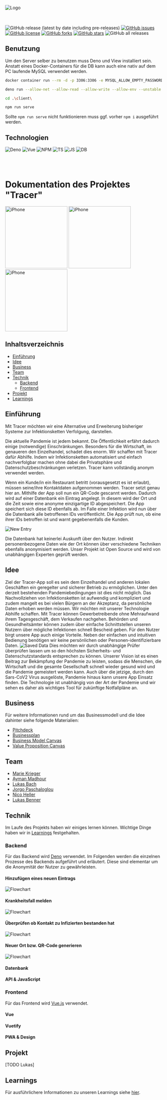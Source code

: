 ![Logo](https://github.com/michael-spengler/Tracer-wwi19dsa/blob/main/doc/data/Icon/Tracer_icon_vertical.svg)

<br><br>
![GitHub release (latest by date including pre-releases)](https://img.shields.io/github/v/release/michael-spengler/tracer-wwi19dsa?include_prereleases)
[![GitHub issues](https://img.shields.io/github/issues/michael-spengler/Tracer-wwi19dsa)](https://github.com/michael-spengler/Tracer-wwi19dsa/issues)
[![GitHub license](https://img.shields.io/github/license/michael-spengler/Tracer-wwi19dsa)](https://github.com/michael-spengler/Tracer-wwi19dsa/blob/main/LICENSE)
[![GitHub forks](https://img.shields.io/github/forks/michael-spengler/Tracer-wwi19dsa)](https://github.com/michael-spengler/Tracer-wwi19dsa/network)
[![GitHub stars](https://img.shields.io/github/stars/michael-spengler/Tracer-wwi19dsa)](https://github.com/michael-spengler/Tracer-wwi19dsa/stargazers)
![GitHub all releases](https://img.shields.io/github/downloads/michael-spengler/Tracer-wwi19dsa/total)

## Benutzung

Um den Server selber zu benutzen muss Deno und View installiert sein. Anstatt eines Docker-Containers für die DB kann auch eine nativ auf dem PC laufende MySQL verwendet werden.

```bash
docker container run --rm -d -p 3306:3306 -e MYSQL_ALLOW_EMPTY_PASSWORD=true docker.io/mariadb:latest

deno run --allow-net --allow-read --allow-write --allow-env --unstable ./server/src/api.ts

cd .\client\

npm run serve
```

Sollte `npm run serve` nicht funktionieren muss ggf. vorher `npm i` ausgeführt werden.

## Technologien

![Deno](https://img.shields.io/badge/Backend-Deno-blue?style=flat&logo=deno)
![Vue](https://img.shields.io/badge/Frontend-Vue.js-blue?style=flat&logo=Vue.js)
![NPM](https://img.shields.io/badge/Packages-NPM-blue?style=flat&logo=npm)
![TS](https://img.shields.io/badge/Language-TypeScript-blue?style=flat&logo=Typescript)
![JS](https://img.shields.io/badge/Language-JavaScript-blue?style=flat&logo=JavaScript)
![DB](https://img.shields.io/badge/Database-MySQL-blue?style=flat&logo=mysql)

<br><br>

# Dokumentation des Projektes "Tracer"

<div>
<img src="https://github.com/michael-spengler/Tracer-wwi19dsa/blob/main/doc/data/Screenshots/iphone_gruen.png?raw=true" alt="iPhone" width="200"/>
<img src="https://github.com/michael-spengler/Tracer-wwi19dsa/blob/main/doc/data/Screenshots/iphone_orange.png?raw=true" alt="iPhone" width="200"/>
<img src="https://github.com/michael-spengler/Tracer-wwi19dsa/blob/main/doc/data/Screenshots/iphone-rot.png?raw=true" alt="iPhone" width="200"/>
</div>

## Inhaltsverzeichnis

- [Einführung](#Einführung)
- [Idee](#Idee)
- [Business](#Business)
- [Team](#Team)
- [Technik](#Technik)
  - [Backend](#Backend)
  - [Frontend](#Frontend)
- [Projekt](#Projekt)
- [Learnings](#Learnings)

## Einführung

Mit Tracer möchten wir eine Alternative und Erweiterung bisheriger Systeme zur Infektionsketten Verfolgung, darstellen.

Die aktuelle Pandemie ist jedem bekannt. Die Öffentlichkeit erfährt dadurch einige (notwendige) Einschränkungen. Besonders für die Wirtschaft, im genaueren den Einzelhandel, schadet dies enorm. Wir schaffen mit Tracer dafür Abhilfe. Indem wir Infektionsketten automatisiert und einfach nachverfolgbar machen ohne dabei die Privatsphäre und Datenschutzbeschränkungen verletzen. Tracer kann vollständig anonym verwendet werden.

Wenn ein Kunde/in ein Restaurant betritt (vorausgesetzt es ist erlaubt), müssen seine/ihre Kontaktdaten aufgenommen werden. Tracer setzt genau hier an. Mithilfe der App soll nun ein QR-Code gescannt werden. Dadurch wird auf einer Datenbank ein Eintrag angelegt. In diesem wird der Ort und die Zeit sowie eine anonyme einzigartige ID abgespeichert. Die App speichert sich diese ID ebenfalls ab. Im Falle einer Infektion wird nun über die Datenbank alle betroffenen IDs veröffentlicht. Die App prüft nun, ob eine ihrer IDs betroffen ist und warnt gegebenenfalls die Kunden.

![New Entry](https://github.com/michael-spengler/Tracer-wwi19dsa/blob/main/doc/data/Tracer-PitchDeck/Folie6.PNG?raw=true)

Die Datenbank hat keinerlei Auskunft über den Nutzer. Indirekt personenbezogene Daten wie der Ort können über verschiedene Techniken ebenfalls anonymisiert werden.
Unser Projekt ist Open Source und wird von unabhängigen Experten geprüft werden.

## Idee

Ziel der Tracer-App soll es sein dem Einzelhandel und anderen lokalen Geschäften ein geregelter und sicherer Betrieb zu ermöglichen. Unter den derzeit bestehenden Pandemiebedingungen ist dies nicht möglich. Das Nachvollziehen von Infektionsketten ist aufwendig und kompliziert und zudem mangelt es bei vielen Bürgern an der Akzeptanz, da persönliche Daten erhoben werden müssen. Wir möchten mit unserer Technologie Abhilfe schaffen. Mit Tracer können Gewerbetreibende ohne Mehraufwand ihrem Tagesgeschäft, dem Verkaufen nachgehen. Behörden und Gesundheitsämter können zudem über einfache Schnittstellen unseren Nutzern über mögliche Infektionen schnell Bescheid geben. Für den Nutzer birgt unsere App auch einige Vorteile. Neben der einfachen und intuitiven Bedienung benötigen wir keine persönlichen oder Personen-identifizierbare Daten.
![Saved Data](https://github.com/michael-spengler/Tracer-wwi19dsa/blob/main/doc/data/Tracer-PitchDeck/Folie7.PNG?raw=true)
Dies möchten wir durch unabhängige Prüfer überprüfen lassen um so den höchsten Sicherheits- und Datenschutzstandards entsprechen zu können.
Unserer Vision ist es einen Beitrag zur Bekämpfung der Pandemie zu leisten, sodass die Menschen, die Wirtschaft und die gesamte Gesellschaft schnell wieder gesund wird und die Pandemie gemeistert werden kann.
Auch über die jetzige, durch den Sars-CoV2 Virus ausgelöste, Pandemie hinaus kann unsere App Einsatz finden. Die Technologie ist unabhängig von der Art der Pandemie und wir sehen es daher als wichtiges Tool für zukünftige Notfallpläne an.

## Business

Für weitere Informationen rund um das Businessmodell und die Idee dahinter siehe folgende Materialien:

- [Pitchdeck](https://github.com/michael-spengler/Tracer-wwi19dsa/blob/main/doc/Tracer-PitchDeck.pdf)
- [Businessplan](https://github.com/michael-spengler/Tracer-wwi19dsa/blob/main/doc/Tracer-Businessplan.pdf)
- [Business Model Canvas](https://github.com/michael-spengler/Tracer-wwi19dsa/blob/main/doc/Tracer-BusinessModelCanvas.pdf)
- [Value Proposition Canvas](https://github.com/michael-spengler/Tracer-wwi19dsa/blob/main/doc/Tracer-ValuePropositionCanvas.pdf)

## Team

- [Marie Krieger](https://github.com/mk101101)
- [Ayman Madhour](https://github.com/Madhour)
- [Lukas Bach](https://github.com/lukasbach00)
- [Jorgo Paschaloglou](https://github.com/JorgoPascha)
- [Nico Heller](https://github.com/Pr0lin-cyber)
- [Lukas Benner](https://github.com/BennerLukas)

## Technik

Im Laufe des Projekts haben wir einiges lernen können. Wichtige Dinge haben wir in [Learnings](https://github.com/michael-spengler/Tracer-wwi19dsa/blob/main/doc/learnings.md) festgehalten.

### Backend

Für das Backend wird [Deno](https://deno.land/) verwendet.
Im Folgenden werden die einzelnen Prozesse des Backends aufgeführt und erläutert. Diese sind elementar um die Anonymität der Nutzer zu gewährleisten.

#### Hinzufügen eines neuen Eintrags

![Flowchart](https://raw.githubusercontent.com/BennerLukas/Tracer/main/server/ressources/flowcharts/1_Log_New_Scan.png)

#### Krankheitsfall melden

![Flowchart](https://raw.githubusercontent.com/BennerLukas/Tracer/main/server/ressources/flowcharts/2_Report_Case.png)

#### Überprüfen ob Kontakt zu Infizierten bestanden hat

![Flowchart](https://raw.githubusercontent.com/BennerLukas/Tracer/main/server/ressources/flowcharts/3_Check_Risk.png)

#### Neuer Ort bzw. QR-Code generieren

![Flowchart](https://raw.githubusercontent.com/BennerLukas/Tracer/main/server/ressources/flowcharts/4_Create_New_Loc-ID.png)

#### Datenbank

#### API & JavaScript

### Frontend

Für das Frontend wird [Vue.js](https://vuejs.org/) verwendet.

#### Vue

<!-- Warum Vue und nicht angular; Vorgehensweise, Komponenten, Screens, etc -->

#### Vuetify

<!-- Warum? was ist das? Vorteile/Nachteil; warum nicht mehr ionic? -->

#### PWA & Design

<!-- Designguide, Mockup, Wireframe, reponsive/ PWA ; UX Gedanken -->

## Projekt

[TODO Lukas]

## Learnings

Für ausführlichere Informationen zu unseren Learnings siehe [hier](https://github.com/michael-spengler/Tracer-wwi19dsa/blob/main/doc/learnings.md).
